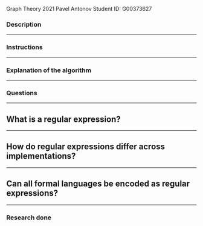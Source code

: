 Graph Theory 2021
Pavel Antonov
Student ID: G00373627

### Description

-------------------------

### Instructions

-------------------------

### Explanation of the algorithm

-------------------------

### Questions

-------------------------

## What is a regular expression?

-------------------------

## How do regular expressions differ across implementations?

-------------------------

## Can all formal languages be encoded as regular expressions?

-------------------------


### Research done